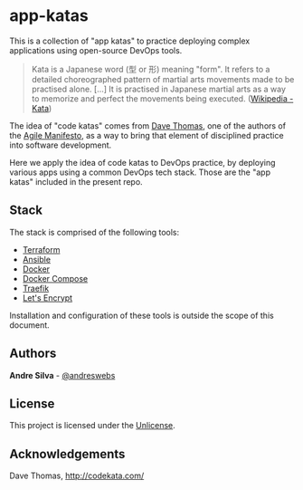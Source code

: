 # app-katas

This is a collection of "app katas" to practice deploying complex applications
using open-source DevOps tools.

> Kata is a Japanese word (型 or 形) meaning "form". It refers to a detailed
> choreographed pattern of martial arts movements made to be practised alone.
> [...] It is practised in Japanese martial arts as a way to memorize and
> perfect the movements being executed.
> ([Wikipedia - Kata](https://en.wikipedia.org/wiki/Kata))

The idea of "code katas" comes from [Dave Thomas](https://pragdave.me/), one of
the authors of the [Agile Manifesto](https://agilemanifesto.org/), as a way to
bring that element of disciplined practice into software development.

Here we apply the idea of code katas to DevOps practice, by deploying various
apps using a common DevOps tech stack. Those are the "app katas" included in the
present repo.

## Stack

The stack is comprised of the following tools:

- [Terraform](https://www.terraform.io/)
- [Ansible](https://www.ansible.com/)
- [Docker](https://www.docker.com/)
- [Docker Compose](https://docs.docker.com/compose/)
- [Traefik](https://traefik.io/)
- [Let's Encrypt](https://letsencrypt.org/)

Installation and configuration of these tools is outside the scope of this
document.

## Authors

**Andre Silva** - [@andreswebs](https://github.com/andreswebs)

## License

This project is licensed under the [Unlicense](UNLICENSE.md).

## Acknowledgements

Dave Thomas, <http://codekata.com/>
